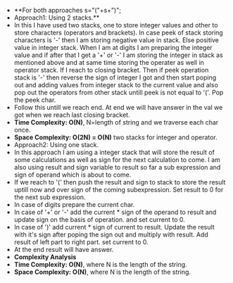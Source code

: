 * **For both approaches s="("+s+")";
* Approach1: Using 2 stacks.**
* In this I have used two stacks, one to store integer values and other to store characters (operators and brackets). In case peek of stack storing characters is '-' then I am storing negative value in stack. Else positive value in integer stack. When I am at digits I am preparing the integer value and if after that I get a '+' or '-' I am storing the integer in stack as mentioned above and at same time storing the operater as well in operator stack. If I reach to closing bracket. Then if peek operation stack is '-' then reverse the sign of integer I got and then start poping out and adding values from integer stack to the current value and also pop out the operators from other stack untill peek is not equal to '('. Pop the peek char.
* Follow this untill we reach end. At end we will have answer in the val we got when we reach last closing bracket.
​
* **Time Complexity: O(N)**, N=length of string and we traverse each char once.
* **Space Complexity: O(2N) = O(N)** two stacks for integer and operator.
​
* Approach2: Using one stack.
* In this approach I am using a integer stack that will store the result of some calculations as well as sign for the next calculation to come. I am also using result and sign variable to result so far a sub expression and sign of operand which is about to come.
* If we reach to '(' then push the result and sign to stack to store the result uptill now and over sign of the coming subexpression. Set result to 0 for the next sub expression.
* In case of digits prepare the current char.
* In case of '+' or '-' add the current * sign of the operand to result and update sign on the basis of operation. and set current to 0.
* In case of ')' add current * sign of current to result. Update the result with it's sign after poping the sign out and multiply with result. Add result of left part to right part. set current to 0.
* At the end result will have answer.
​
* **Complexity Analysis**
​
* **Time Complexity: O(N)**, where N is the length of the string.
​
* **Space Complexity: O(N)**, where N is the length of the string.